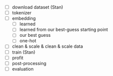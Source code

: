 - [ ] download dataset (Stan)
- [ ] tokenizer
- [ ] embedding
  - [ ] learned
  - [ ] learned from our best-guess starting point
  - [ ] our best guess
  - [ ] one-hot
- [ ] clean & scale & clean & scale data
- [ ] train (Stan)
- [ ] profit
- [ ] post-processing
- [ ] evaluation 
